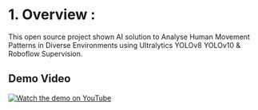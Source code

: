 # 1. Overview :
This open source project shown AI solution to Analyse Human Movement Patterns in Diverse Environments using Ultralytics YOLOv8 YOLOv10 & Roboflow Supervision.


## Demo Video

[![Watch the demo on YouTube](https://img.youtube.com/vi/MIySQxoY9VA/0.jpg)](https://www.youtube.com/watch?v=MIySQxoY9VA)
